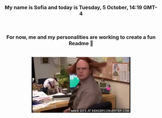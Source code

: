 


<div align="center">
<h3 >My name is Sofia and today is Tuesday, 5 October, 14:19 GMT-4</h3><br>
<h3 >For now, me and my personalities are working to create a fun Readme 👋
</h3><br>
<img src='img/dwight.gif' alt='working...'/>
</div>
